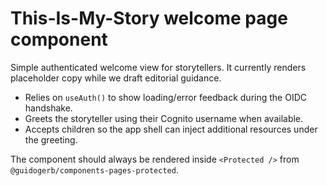 # This-Is-My-Story welcome page component

Simple authenticated welcome view for storytellers. It currently renders placeholder copy while we
draft editorial guidance.

- Relies on `useAuth()` to show loading/error feedback during the OIDC handshake.
- Greets the storyteller using their Cognito username when available.
- Accepts children so the app shell can inject additional resources under the greeting.

The component should always be rendered inside `<Protected />` from
`@guidogerb/components-pages-protected`.
